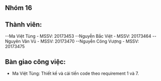 ## Nhóm 16
## Thành viên:
--Ma Việt Tùng - MSSV: 20173453
--Nguyễn Bắc Việt - MSSV: 20173464
--Nguyên Vân Vũ - MSSV: 20173470
--Nguyễn Công Vượng - MSSV: 20173475
## Bàn giao công việc:
- Ma Việt Tùng: Thiết kế và cải tiến code theo requirement 1 và 7.
